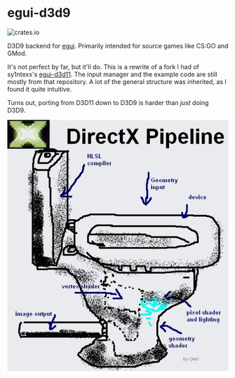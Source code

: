 # egui-d3d9

![crates.io](https://img.shields.io/crates/v/egui-d3d9.svg)

D3D9 backend for [egui](https://github.com/emilk/egui).
Primarily intended for source games like CS:GO and GMod.

It's not perfect by far, but it'll do. This is a rewrite of a fork I had of sy1ntexx's [egui-d3d11](https://github.com/sy1ntexx/egui-d3d11). The input manager and the example code are still mostly from that repository. A lot of the general structure was inherited, as I found it quite intuitive.

Turns out, porting from D3D11 down to D3D9 is harder than *just* doing D3D9.

![DirectX Pipeline](dx.png)
